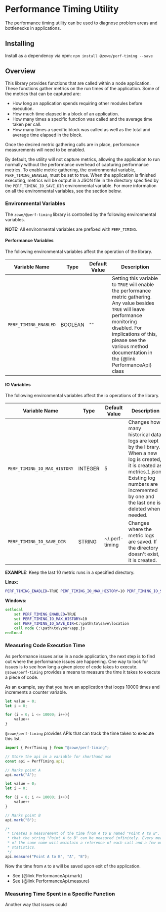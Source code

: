 <!-- 
 DO NOT MODIFY!
 Generated from C:\Users\WRICH04\Documents\GitHub\perf-timing\docs\build-utilities\typedoc-includes\src\README.md
-->
# Performance Timing Utility

The performance timing utility can be used to diagnose problem areas and bottlenecks in applications.

## Installing

Install as a dependency via npm: `npm install @zowe/perf-timing --save`

## Overview

This library provides functions that are called within a node application. These functions gather metrics on the run times of the application. Some of the metrics that can be captured are:

- How long an application spends requiring other modules before execution.
- How much time elapsed in a block of an application.
- How many times a specific function was called and the average time taken per call.
- How many times a specific block was called as well as the total and average time elapsed in the block.

Once the desired metric gathering calls are in place, performance measurements will need to be enabled.

By default, the utility will not capture metrics, allowing the application to run normally without the performance overhead of capturing performance metrics. To enable metric gathering, the environmental variable, `PERF_TIMING_ENABLED`, must be set to true. When the application is finished executing, metrics will be output in a JSON file in the directory specified by the `PERF_TIMING_IO_SAVE_DIR` environmental variable. For more information on all the environmental variables, see the section below.

### Environmental Variables

The `zowe/@perf-timing` library is controlled by the following environmental variables.

**NOTE:** All environmental variables are prefixed with `PERF_TIMING`.

#### Performance Variables

The following environmental variables affect the operation of the library.

| Variable Name | Type | Default Value | Description |
|---------------|------|---------------|-------------|
| `PERF_TIMING_ENABLED` | BOOLEAN | "" | Setting this variable to `TRUE` will enable the performance metric gathering. Any value besides `TRUE` will leave performance monitoring disabled. For implications of this, please see the various method documentation in the {@link PerformanceApi} class |


#### IO Variables

The following environmental variables affect the io operations of the library.

| Variable Name | Type | Default Value | Description |
|---------------|------|---------------|-------------|
| `PERF_TIMING_IO_MAX_HISTORY` | INTEGER | 5 | Changes how many historical data logs are kept by the library. When a new log is created, it is created as metrics.1.json. Existing log numbers are incremented by one and the last one is deleted when needed. |
| `PERF_TIMING_IO_SAVE_DIR` | STRING | ~/.perf-timing | Changes where the metric logs are saved. If the directory doesn't exist, it is created. |

**EXAMPLE:** Keep the last 10 metric runs in a specified directory.

**Linux:**

```sh
PERF_TIMING_ENABLED=TRUE PERF_TIMING_IO_MAX_HISTORY=10 PERF_TIMING_IO_SAVE_DIR=/path/to/save/location node /path/to/your/app.js
```

**Windows:**

```bat
setlocal
    set PERF_TIMING_ENABLED=TRUE
    set PERF_TIMING_IO_MAX_HISTORY=10
    set PERF_TIMING_IO_SAVE_DIR=C:\path\to\save\location
    call node C:\path\to\your\app.js
endlocal
```


### Measuring Code Execution Time
As performance issues arise in a node application, the next step is to find out where the performance issues are happening. One way to look for issues is to see how long a given piece of code takes to execute. `@zowe/perf-timing` provides a means to measure the time it takes to execute a piece of code.

As an example, say that you have an application that loops 10000 times and increments a counter variable.

```TypeScript
let value = 0;
let i = 0;

for (i = 0; i <= 10000; i++){
    value++
}
```

`@zowe/perf-timing` provides APIs that can track the time taken to execute this list.

```TypeScript
import { PerfTiming } from "@zowe/perf-timing";

// Store the api in a variable for shorthand use
const api = PerfTiming.api;

// Marks point A
api.mark("A");

let value = 0;
let i = 0;

for (i = 0; i <= 10000; i++){
    value++
}

// Marks point B
api.mark("B");

/*
 * Creates a measurement of the time from A to B named "Point A to B". Note
 * that the string "Point A to B" can be measured infinitely. Every measurement
 * of the same name will maintain a reference of each call and a few overall
 * statistics.
 */
api.measure("Point A to B", "A", "B");
```

Now the time from `A` to `B` will be saved upon exit of the application.

- See {@link PerformanceApi.mark}
- See {@link PerformanceApi.measure}


### Measuring Time Spent in a Specific Function

Another way that issues could 